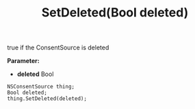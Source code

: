 ﻿---
uid: crmscript_ref_NSConsentSource_SetDeleted
title: SetDeleted(Bool deleted)
intellisense: NSConsentSource.SetDeleted
keywords: NSConsentSource, GetDeleted
so.topic: reference
---

true if the ConsentSource is deleted

**Parameter:** 
 - **deleted** Bool

```crmscript
NSConsentSource thing;
Bool deleted;
thing.SetDeleted(deleted);
```

